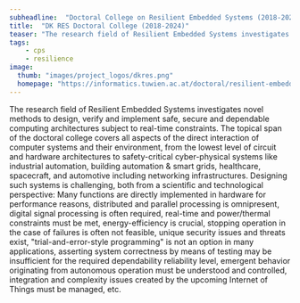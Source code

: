 ```yaml
---
subheadline:  "Doctoral College on Resilient Embedded Systems (2018-2024)"
title:  "DK RES Doctoral College (2018-2024)"
teaser: "The research field of Resilient Embedded Systems investigates novel methods to design, verify and implement safe, secure and dependable computing architectures subject to real-time constraints."
tags:
    - cps
    - resilience
image:
  thumb: "images/project_logos/dkres.png"
  homepage: "https://informatics.tuwien.ac.at/doctoral/resilient-embedded-systems/"
---
```


<!--more-->

The research field of Resilient Embedded Systems investigates novel methods to design, verify and implement safe, secure and dependable computing architectures subject to real-time constraints. The topical span of the doctoral college covers all aspects of the direct interaction of computer systems and their environment, from the lowest level of circuit and hardware architectures to safety-critical cyber-physical systems like industrial automation, building automation & smart grids, healthcare, spacecraft, and automotive including networking infrastructures. Designing such systems is challenging, both from a scientific and technological perspective: Many functions are directly implemented in hardware for performance reasons, distributed and parallel processing is omnipresent, digital signal processing is often required, real-time and power/thermal constraints must be met, energy-efficiency is crucial, stopping operation in the case of failures is often not feasible, unique security issues and threats exist, "trial-and-error-style programming" is not an option in many applications, asserting system correctness by means of testing may be insufficient for the required dependability reliability level, emergent behavior originating from autonomous operation must be understood and controlled, integration and complexity issues created by the upcoming Internet of Things must be managed, etc. 